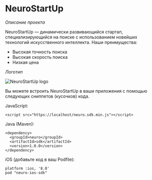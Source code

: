 # NeuroStartUp

*Описание проекта*

NeuroStartUp — динамически развивающийся стартап, специализирующийся на поиске с использованием новейших технологий искусственного интеллекта. Наши преимущества:

* Высокая точность поиска
* Высокая скорость поиска
* Низкая цена

*Логотип*

![NeuroStartUp logo](https://camo.githubusercontent.com/ace14ee894d150192a7b05b12410738aa65528da742bbce69315a5f441320ea7/68747470733a2f2f692e696d6775722e636f6d2f495a4f525769492e706e67)


Вы можете встроить NeuroStartUp в ваши приложения с помощью следующих сниппетов (кусочков) кода.

JavaScript:

    <script src="https://localhost/neuro.sdk.min.js"></script>

Java (Maven):

    <dependency>
      <groupId>neuro</groupId>
      <artifactId>sdk</artifactId>
      <version>1.0.0</version>
    </dependency>

iOS (добавьте код в ваш Podfile):

    platform :ios, '8.0'
    pod "neuro-ios-sdk"
